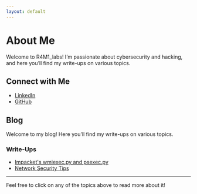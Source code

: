 ```yaml
---
layout: default
---
```


# About Me

Welcome to R4M1_labs! I’m passionate about cybersecurity and hacking, and here you’ll find my write-ups on various topics.

## Connect with Me

- [LinkedIn](https://www.linkedin.com/in/ramazan-muratdagi/)
- [GitHub](https://github.com/r4m1007?tab=repositories)

## Blog

Welcome to my blog! Here you'll find my write-ups on various topics.

### Write-Ups

- [Impacket's wmiexec.py and psexec.py](./Impacket’s_wmiexec.py_and_psexec.py.md) 
- [Network Security Tips](./posts/network-security.md)

---

Feel free to click on any of the topics above to read more about it!
